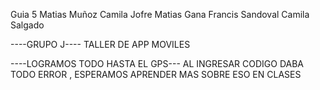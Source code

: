 Guia 5
Matias Muñoz 
Camila Jofre
Matias Gana
Francis Sandoval
Camila Salgado


----GRUPO J----
TALLER DE APP MOVILES

----LOGRAMOS TODO HASTA EL GPS---
AL INGRESAR CODIGO DABA TODO ERROR , ESPERAMOS APRENDER MAS SOBRE ESO EN CLASES
